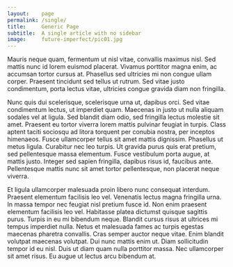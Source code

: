 ```yaml
---
layout:    page
permalink: /single/
title:     Generic Page
subtitle:  A single article with no sidebar
image:     future-imperfect/pic01.jpg
---
```

Mauris neque quam, fermentum ut nisl vitae, convallis maximus nisl. Sed mattis nunc id lorem euismod placerat. Vivamus porttitor magna enim, ac accumsan tortor cursus at. Phasellus sed ultricies mi non congue ullam corper. Praesent tincidunt sed tellus ut rutrum. Sed vitae justo condimentum, porta lectus vitae, ultricies congue gravida diam non fringilla.

Nunc quis dui scelerisque, scelerisque urna ut, dapibus orci. Sed vitae condimentum lectus, ut imperdiet quam. Maecenas in justo ut nulla aliquam sodales vel at ligula. Sed blandit diam odio, sed fringilla lectus molestie sit amet. Praesent eu tortor viverra lorem mattis pulvinar feugiat in turpis. Class aptent taciti sociosqu ad litora torquent per conubia nostra, per inceptos himenaeos. Fusce ullamcorper tellus sit amet mattis dignissim. Phasellus ut metus ligula. Curabitur nec leo turpis. Ut gravida purus quis erat pretium, sed pellentesque massa elementum. Fusce vestibulum porta augue, at mattis justo. Integer sed sapien fringilla, dapibus risus id, faucibus ante. Pellentesque mattis nunc sit amet tortor pellentesque, non placerat neque viverra.

Et ligula ullamcorper malesuada proin libero nunc consequat interdum. Praesent elementum facilisis leo vel. Venenatis lectus magna fringilla urna. In massa tempor nec feugiat nisl pretium fusce id. Non enim praesent elementum facilisis leo vel. Habitasse platea dictumst quisque sagittis purus. Turpis in eu mi bibendum neque. Blandit cursus risus at ultrices mi tempus imperdiet nulla. Netus et malesuada fames ac turpis egestas maecenas pharetra convallis. Cras semper auctor neque vitae. Enim blandit volutpat maecenas volutpat. Dui nunc mattis enim ut. Diam sollicitudin tempor id eu nisl. Duis ut diam quam nulla porttitor massa. Nec ullamcorper sit amet risus. Eu augue ut lectus arcu bibendum at.
